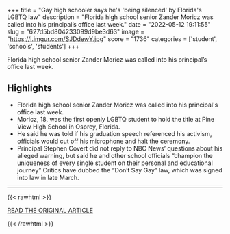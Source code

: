 +++
title = "Gay high schooler says he's 'being silenced' by Florida's LGBTQ law"
description = "Florida high school senior Zander Moricz was called into his principal’s office last week."
date = "2022-05-12 19:11:55"
slug = "627d5bd804233099d9be3d63"
image = "https://i.imgur.com/SJDdewY.jpg"
score = "1736"
categories = ['student', 'schools', 'students']
+++

Florida high school senior Zander Moricz was called into his principal’s office last week.

## Highlights

- Florida high school senior Zander Moricz was called into his principal's office last week.
- Moricz, 18, was the first openly LGBTQ student to hold the title at Pine View High School in Osprey, Florida.
- He said he was told if his graduation speech referenced his activism, officials would cut off his microphone and halt the ceremony.
- Principal Stephen Covert did not reply to NBC News’ questions about his alleged warning, but said he and other school officials “champion the uniqueness of every single student on their personal and educational journey” Critics have dubbed the “Don’t Say Gay” law, which was signed into law in late March.

---

{{< rawhtml >}}
  <p class="article-category">
    <a target="_blank" href="https://www.nbcnews.com/nbc-out/out-community-voices/gay-high-schooler-says-silenced-floridas-lgbtq-law-rcna28429">READ THE ORIGINAL ARTICLE</a>
  </p>
{{< /rawhtml >}}
